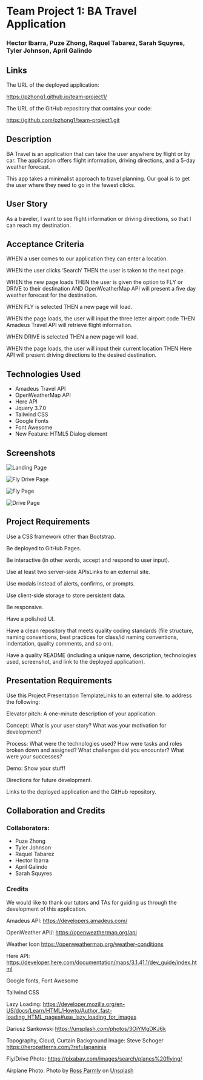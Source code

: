  # Team Project 1: BA Travel Application
### Hector Ibarra,  Puze Zhong,  Raquel Tabarez,  Sarah Squyres,  Tyler Johnson, April Galindo  



## Links

The URL of the deployed application: 

https://pzhong1.github.io/team-project1/


The URL of the GitHub repository that contains your code:

https://github.com/pzhong1/team-project1.git



## Description

BA Travel is an application that can take the user anywhere by flight or by car.  The application offers flight information, driving directions, and a 5-day weather forecast.

This app takes a minimalist approach to travel planning.  Our goal is to get the user where they need to go in the fewest clicks.



## User Story  

As a traveler, 
I want to see flight information or driving directions, 
so that I can reach my destination.



## Acceptance Criteria  

WHEN a user comes to our application they can enter a location.

WHEN the user clicks ‘Search’ 
THEN the user is taken to the next page.

WHEN the new page loads
THEN the user is given the option to FLY or DRIVE to their destination AND OpenWeatherMap API will present a five day weather forecast for the destination.

WHEN FLY is selected 
THEN a new page will load.

WHEN the page loads, the user will input the three letter airport code 
THEN Amadeus Travel API will retrieve flight information.

WHEN DRIVE is selected 
THEN a new page will load.

WHEN the page loads, the user will input their current location THEN Here API will present driving directions to the desired destination.



## Technologies Used

* Amadeus Travel API
* OpenWeatherMap API
* Here API
* Jquery 3.7.0
* Tailwind CSS
* Google Fonts
* Font Awesome
* New Feature: HTML5 Dialog element



## Screenshots

![Landing Page](/assets/img/travel-landing.PNG)

![Fly Drive Page](/assets/img/travel-flydrive.PNG)

![Fly Page](/assets/img/travel-fly.PNG)

![Drive Page](/assets/img/travel-drive.PNG)



## Project Requirements

Use a CSS framework other than Bootstrap.  

Be deployed to GitHub Pages.  

Be interactive (in other words, accept and respond to user input).  

Use at least two server-side APIsLinks to an external site.  

Use modals instead of alerts, confirms, or prompts.  

Use client-side storage to store persistent data.  

Be responsive.  

Have a polished UI.  

Have a clean repository that meets quality coding standards (file structure, naming conventions, best practices for class/id naming conventions, indentation, quality comments, and so on).  

Have a quality README (including a unique name, description, technologies used, screenshot, and link to the deployed application).  



## Presentation Requirements

Use this Project Presentation TemplateLinks to an external site.   to address the following:  

Elevator pitch: A one-minute description of your application.  

Concept: What is your user story? What was your motivation for development?  

Process: What were the technologies used? How were tasks and roles broken down and assigned? What challenges did you encounter? What were   your successes?  

Demo: Show your stuff!  

Directions for future development.  

Links to the deployed application and the GitHub repository.  



## Collaboration and Credits

### Collaborators:

* Puze Zhong
* Tyler Johnson
* Raquel Tabarez
* Hector Ibarra
* April Galindo
* Sarah Squyres

### Credits

We would like to thank our tutors and TAs for guiding us through the development of this application.

Amadeus API: https://developers.amadeus.com/

OpenWeather API/: https://openweathermap.org/api 

Weather Icon https://openweathermap.org/weather-conditions

Here API: https://developer.here.com/documentation/maps/3.1.41.1/dev_guide/index.html 

Google fonts, Font Awesome

Tailwind CSS

Lazy Loading: https://developer.mozilla.org/en-US/docs/Learn/HTML/Howto/Author_fast-loading_HTML_pages#use_lazy_loading_for_images

Dariusz Sankowski https://unsplash.com/photos/3OiYMgDKJ6k

Topography, Cloud, Curtain Background Image: Steve Schoger  https://heropatterns.com/?ref=lapaninja

Fly/Drive Photo: https://pixabay.com/images/search/planes%20flying/ 

Airplane Photo: Photo by <a href="https://unsplash.com/@rparmly?utm_source=unsplash&utm_medium=referral&utm_content=creditCopyText">Ross Parmly</a> on <a href="https://unsplash.com/photos/rf6ywHVkrlY?utm_source=unsplash&utm_medium=referral&utm_content=creditCopyText">Unsplash</a>
  